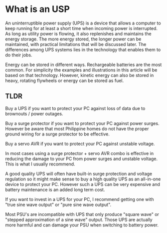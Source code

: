 # What is an USP

An uninterruptible power supply (UPS) is a device that allows a computer to keep running for at least a short time when incoming power is interrupted. As long as utility power is flowing, it also replenishes and maintains the energy storage. The more energy stored, the longer power can be maintained, with practical limitations that will be discussed later. The differences among UPS systems lies in the technology that enables them to do their jobs.

Energy can be stored in different ways. Rechargeable batteries are the most common. For simplicity the examples and illustrations in this article will be based on that technology. However, kinetic energy can also be stored in heavy, rotating flywheels or energy can be stored as fuel.

## TLDR

Buy a UPS if you want to protect your PC against loss of data due to brownouts / power outages.

Buy a surge protector if you want to protect your PC against power surges. However be aware that most Philippine homes do not have the proper ground wiring for a surge protector to be effective.

Buy a servo AVR if you want to protect your PC against unstable voltage.

In most cases using a surge protector + servo AVR combo is effective in reducing the damage to your PC from power surges and unstable voltage. This is what I usually recommend.

A good quality UPS will often have built-in surge protection and voltage regulation so it might make sense to buy a high quality UPS as an all-in-one device to protect your PC. However such a UPS can be very expensive and battery maintenance is an added long term cost.

If you want to invest in a UPS for your PC, I recommend getting one with "true sine wave output" or "pure sine wave output".

Most PSU's are incompatible with UPS that only produce "square wave" or "stepped approximation of a sine wave" output. Those UPS are actually more harmful and can damage your PSU when switching to battery power.
